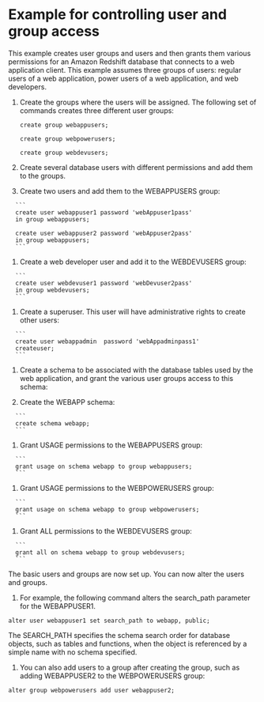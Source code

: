 # Example for controlling user and group access<a name="t_user_group_examples"></a>

This example creates user groups and users and then grants them various permissions for an Amazon Redshift database that connects to a web application client\. This example assumes three groups of users: regular users of a web application, power users of a web application, and web developers\.

1. Create the groups where the users will be assigned\. The following set of commands creates three different user groups: 

   ```
   create group webappusers;
   
   create group webpowerusers;
   
   create group webdevusers;
   ```

1.  Create several database users with different permissions and add them to the groups\.  

   1.  Create two users and add them to the WEBAPPUSERS group:  

      ```
      create user webappuser1 password 'webAppuser1pass'
      in group webappusers;
      
      create user webappuser2 password 'webAppuser2pass'
      in group webappusers;
      ```

   1.  Create a web developer user and add it to the WEBDEVUSERS group:  

      ```
      create user webdevuser1 password 'webDevuser2pass'
      in group webdevusers;
      ```

   1.  Create a superuser\. This user will have administrative rights to create other users:  

      ```
      create user webappadmin  password 'webAppadminpass1'
      createuser;
      ```

1.  Create a schema to be associated with the database tables used by the web application, and grant the various user groups access to this schema:  

   1.  Create the WEBAPP schema:  

      ```
      create schema webapp;
      ```

   1.  Grant USAGE permissions to the WEBAPPUSERS group:  

      ```
      grant usage on schema webapp to group webappusers;
      ```

   1.  Grant USAGE permissions to the WEBPOWERUSERS group:  

      ```
      grant usage on schema webapp to group webpowerusers;
      ```

   1.  Grant ALL permissions to the WEBDEVUSERS group:  

      ```
      grant all on schema webapp to group webdevusers;
      ```

   The basic users and groups are now set up\. You can now alter the users and groups\. 

1.  For example, the following command alters the search\_path parameter for the WEBAPPUSER1\.  

   ```
   alter user webappuser1 set search_path to webapp, public;
   ```

   The SEARCH\_PATH specifies the schema search order for database objects, such as tables and functions, when the object is referenced by a simple name with no schema specified\. 

1.  You can also add users to a group after creating the group, such as adding WEBAPPUSER2 to the WEBPOWERUSERS group:  

   ```
   alter group webpowerusers add user webappuser2;
   ```